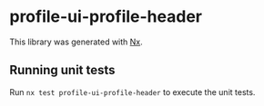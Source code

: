 # profile-ui-profile-header

This library was generated with [Nx](https://nx.dev).

## Running unit tests

Run `nx test profile-ui-profile-header` to execute the unit tests.
